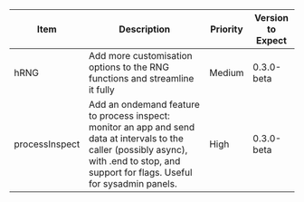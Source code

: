 | Item           | Description                                                                                                                                                                                 | Priority | Version to Expect |
|----------------|---------------------------------------------------------------------------------------------------------------------------------------------------------------------------------------------|----------|-------------------|
| hRNG           | Add more customisation options to the RNG functions and streamline it fully                                                                                                                 | Medium   | 0.3.0-beta        |
| processInspect | Add an ondemand feature to process inspect: monitor an app and send data at intervals to the caller (possibly async), with .end to stop, and support for flags. Useful for sysadmin panels. | High     | 0.3.0-beta        |
